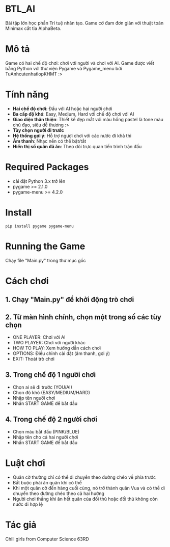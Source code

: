 # BTL_AI
Bài tập lớn học phần Trí tuệ nhân tạo. Game cờ đam đơn giản với thuật toán Minimax cắt tỉa AlphaBeta.
# Mô tả
Game có hai chế độ chơi: chơi với người và chơi với AI. Game được viết bằng Python với thư viện Pygame và Pygame_menu bởi TuAnhcutenhatlopKHMT :>
# Tính năng
- **Hai chế độ chơi**: Đấu với AI hoặc hai người chơi
- **Ba cấp độ khó**: Easy, Medium, Hard với chế độ chơi với AI
- **Giao diện thân thiện**: Thiết kế đẹp mắt với màu hồng pastel là tone màu chủ đạo, siêu dễ thương :>
- **Tùy chọn người đi trước**
- **Hệ thống gợi ý**: Hỗ trợ người chơi với các nước đi khả thi
- **Âm thanh**: Nhạc nền có thể bật/tắt
- **Hiển thị số quân đã ăn**: Theo dõi trực quan tiến trình trận đấu
# Required Packages
- cài đặt Python 3.x trở lên
- pygame >= 2.1.0
- pygame-menu >= 4.2.0
# Install
`pip install pygame pygame-menu`
# Running the Game
Chạy file "Main.py" trong thư mục gốc
# Cách chơi
## 1. Chạy "Main.py" để khởi động trò chơi
## 2. Từ màn hình chính, chọn một trong số các tùy chọn
- ONE PLAYER: Chơi với AI
- TWO PLAYER: Chơi với người khác
- HOW TO PLAY: Xem hướng dẫn cách chơi
- OPTIONS: Điều chỉnh cài đặt (âm thanh, gợi ý)
- EXIT: Thoát trò chơi
## 3. Trong chế độ 1 người chơi
- Chọn ai sẽ đi trước (YOU/AI)
- Chọn độ khó (EASY/MEDIUM/HARD)
- Nhập tên người chơi
- Nhấn START GAME để bắt đầu
## 4. Trong chế độ 2 người chơi
- Chọn màu bắt đầu (PINK/BLUE)
- Nhập tên cho cả hai người chơi
- Nhấn START GAME để bắt đầu
# Luật chơi
- Quân cờ thường chỉ có thể di chuyển theo đường chéo về phía trước
- Bắt buộc phải ăn quân khi có thể
- Khi một quân cờ đến hàng cuối cùng, nó trở thành quân Vua và có thể di chuyển theo đường chéo theo cả hai hướng
- Người chơi thắng khi ăn hết quân của đối thủ hoặc đối thủ không còn nước đi hợp lệ
# Tác giả
Chill girls from Computer Science 63RD
